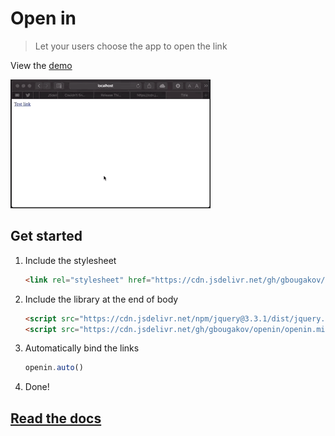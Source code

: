 # Open in
> Let your users choose the app to open the link

View the [demo](https://codepen.io/GeorgeNet/pen/KBNgbj)

![](./docs-md/demo.gif)

## Get started
1. Include the stylesheet
	```html
	<link rel="stylesheet" href="https://cdn.jsdelivr.net/gh/gbougakov/openin/openin.min.css"/>
	```
2. Include the library at the end of body
	```html
	<script src="https://cdn.jsdelivr.net/npm/jquery@3.3.1/dist/jquery.min.js"></script>
	<script src="https://cdn.jsdelivr.net/gh/gbougakov/openin/openin.min.js"></script>
	```
3. Automatically bind the links
	```js
	openin.auto()
	```
4. Done!
## [Read the docs](https://oss.bygeorgenet.me/openin)